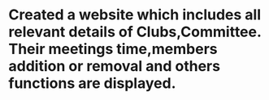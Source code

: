 
<h1>Created a website which includes all relevant details of Clubs,Committee. 
Their meetings time,members addition or removal and others functions are displayed.<h1>

  
